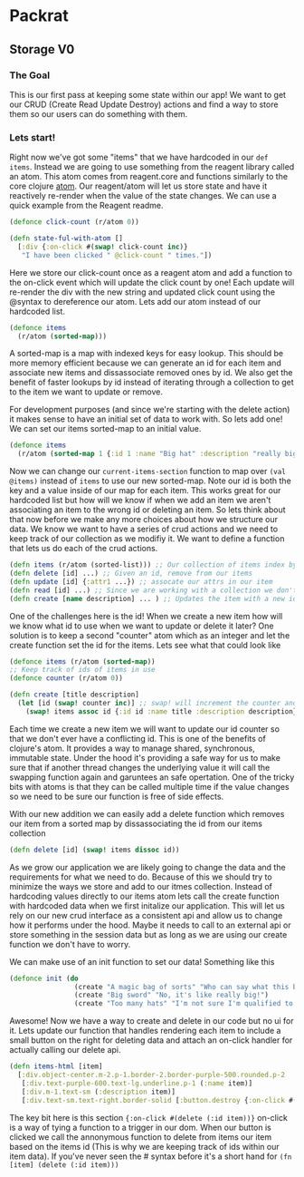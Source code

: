 # Packrat

## Storage V0

### The Goal
This is our first pass at keeping some state within our app! We want to get our CRUD (Create Read Update Destroy) actions and find a way to store them so our users can do something with them.

### Lets start!
Right now we've got some "items" that we have hardcoded in our `def items`. Instead we are going to use something from the reagent library called an atom. This atom comes from reagent.core and functions similarly to the core clojure [atom](https://clojure.org/reference/atoms). Our reagent/atom will let us store state and have it reactively re-render when the value of the state changes. We can use a quick example from the Reagent readme.

```clojure
(defonce click-count (r/atom 0))

(defn state-ful-with-atom []
  [:div {:on-click #(swap! click-count inc)}
   "I have been clicked " @click-count " times."])
```

Here we store our click-count once as a reagent atom and add a function to the on-click event which will update the click count by one! Each update will re-render the div with the new string and updated click count using the @syntax to dereference our atom. Lets add our atom instead of our hardcoded list.
```clojure
(defonce items
  (r/atom (sorted-map)))
```
A sorted-map is a map with indexed keys for easy lookup. This should be more memory efficient because we can generate an id for each item and associate new items and dissassociate removed ones by id. We also get the benefit of faster lookups by id instead of iterating through a collection to get to the item we want to update or remove.

For development purposes (and since we're starting with the delete action) it makes sense to have an initial set of data to work with. So lets add one!
We can set our items sorted-map to an initial value.
```clojure
(defonce items
  (r/atom (sorted-map 1 {:id 1 :name "Big hat" :description "really big hat"} 2 {:id 2 :name "Small sword" :description "Not even sure you could call it a sword"})))
```
Now we can change our `current-items-section` function to map over `(val @items)` instead of `items` to use our new sorted-map.
Note our id is both the key and a value inside of our map for each item. This works great for our hardcoded list but how will we know if when we add an item we aren't associating an item to the wrong id or deleting an item. So lets think about that now before we make any more choices about how we structure our data. We know we want to have a series of crud actions and we need to keep track of our collection as we modifiy it. We want to define a function that lets us do each of the crud actions.
```clojure
(defn items (r/atom (sorted-list))) ;; Our collection of items index by ids
(defn delete [id] ...) ;; Given an id, remove from our items
(defn update [id] {:attr1 ...}) ;; assocate our attrs in our item
(defn read [id] ...) ;; Since we are working with a collection we don't really need this as we can destructure our atom and use the values like this (vals @items)
(defn create [name description] ... ) ;; Updates the item with a new id and item map
```
One of the challenges here is the id! When we create a new item how will we know what id to use when we want to update or delete it later? One solution is to keep a second "counter" atom which as an integer and let the create function set the id for the items. Lets see what that could look like
```clojure
(defonce items (r/atom (sorted-map))
;; Keep track of ids of items in use
(defonce counter (r/atom 0))

(defn create [title description]
  (let [id (swap! counter inc)] ;; swap! will increment the counter and return the value as our new id
    (swap! items assoc id {:id id :name title :description description}))) ;; here it will assoc our item into our items atom by id
```
Each time we create a new item we will want to update our id counter so that we don't ever have a conflicting id. This is one of the benefits of clojure's atom. It provides a way to manage shared, synchronous, immutable state. Under the hood it's providing a safe way for us to make sure that if another thread changes the underlying value it will call the swapping function again and garuntees an safe opertation. One of the tricky bits with atoms is that they can be called multiple time if the value changes so we need to be sure our function is free of side effects.

With our new addition we can easily add a delete function which removes our item from a sorted map by dissassociating the id from our items collection
```clojure
(defn delete [id] (swap! items dissoc id))
```

As we grow our application we are likely going to change the data and the requirements for what we need to do. Because of this we should try to minimize the ways we store and add to our itmes collection. Instead of hardcoding values directly to our items atom lets call the create function with hardcoded data when we first initalize our application. This will let us rely on our new crud interface as a consistent api and allow us to change how it performs under the hood. Maybe it needs to call to an external api or store something in the session data but as long as we are using our create function we don't have to worry.

We can make use of an init function to set our data! Something like this
```clojure
(defonce init (do
                (create "A magic bag of sorts" "Who can say what this bag may hold!")
                (create "Big sword" "No, it's like really big!")
                (create "Too many hats" "I'm not sure I'm qualified to say what is too many hats, but it's like a lot")))
```

Awesome! Now we have a way to create and delete in our code but no ui for it. Lets update our function that handles rendering each item to include a small button on the right for deleting data and attach an on-click handler for actually calling our delete api.
```clojure
(defn items-html [item]
  [:div.object-center.m-2.p-1.border-2.border-purple-500.rounded.p-2
   [:div.text-purple-600.text-lg.underline.p-1 (:name item)]
   [:div.m-1.text-sm (:description item)]
   [:div.text-sm.text-right.border-solid [:button.destroy {:on-click #(delete (:id item))} "Delete"]]])
```
The key bit here is this section `{:on-click #(delete (:id item))}` on-click is a way of tying a function to a trigger in our dom. When our button is clicked we call the annonymous function to delete from items our item based on the items id (This is why we are keeping track of ids within our item data). If you've never seen the # syntax before it's a short hand for `(fn [item] (delete (:id item)))`
